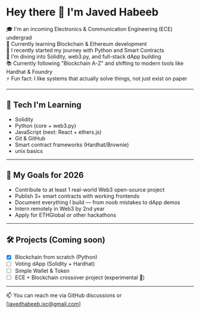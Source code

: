 # Hey there 👋 I'm Javed Habeeb

🎓 I'm an incoming Electronics & Communication Engineering (ECE) undergrad  
🔭 Currently learning Blockchain & Ethereum development  
🌱 I recently started my journey with Python and Smart Contracts  
🧠 I'm diving into Solidity, web3.py, and full-stack dApp building  
📚 Currently following "Blockchain A-Z" and shifting to modern tools like Hardhat & Foundry  
⚡ Fun fact: I like systems that actually solve things, not just exist on paper

---

## 🔧 Tech I'm Learning

- Solidity
- Python (core + web3.py)
- JavaScript (next: React + ethers.js)
- Git & GitHub
- Smart contract frameworks (Hardhat/Brownie)
- unix basics

---

## 🚀 My Goals for 2026

- Contribute to at least 1 real-world Web3 open-source project
- Publish 3+ smart contracts with working frontends
- Document everything I build — from noob mistakes to dApp demos
- Intern remotely in Web3 by 2nd year
- Apply for ETHGlobal or other hackathons

---

## 🛠️ Projects (Coming soon)

- [x] Blockchain from scratch (Python)
- [ ] Voting dApp (Solidity + Hardhat)
- [ ] Simple Wallet & Token
- [ ] ECE + Blockchain crossover project (experimental 👀)

---

📫 You can reach me via GitHub discussions or [javedhabeeb.ixc@gmail.com]
